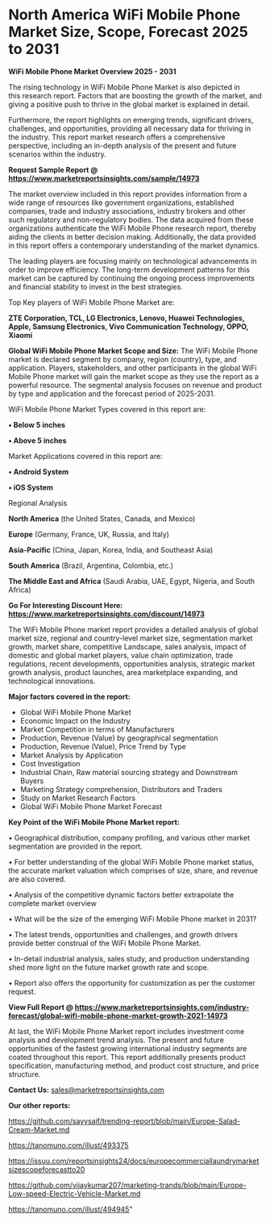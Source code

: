 # North America WiFi Mobile Phone Market Size, Scope, Forecast 2025 to 2031

<Strong> WiFi Mobile Phone Market Overview 2025 - 2031</strong>

The rising technology in WiFi Mobile Phone Market is also depicted in this research report. Factors that are boosting the growth of the market, and giving a positive push to thrive in the global market is explained in detail.

Furthermore, the report highlights on emerging trends, significant drivers, challenges, and opportunities, providing all necessary data for thriving in the industry. This report market research offers a comprehensive perspective, including an in-depth analysis of the present and future scenarios within the industry.

<strong>Request Sample Report @ <a href=https://www.marketreportsinsights.com/sample/14973>https://www.marketreportsinsights.com/sample/14973</a></strong>

The market overview included in this report provides information from a wide range of resources like government organizations, established companies, trade and industry associations, industry brokers and other such regulatory and non-regulatory bodies. The data acquired from these organizations authenticate the WiFi Mobile Phone research report, thereby aiding the clients in better decision making. Additionally, the data provided in this report offers a contemporary understanding of the market dynamics.

The leading players are focusing mainly on technological advancements in order to improve efficiency. The long-term development patterns for this market can be captured by continuing the ongoing process improvements and financial stability to invest in the best strategies.

Top Key players of WiFi Mobile Phone Market are:

<strong>ZTE Corporation, TCL, LG Electronics, Lenovo, Huawei Technologies, Apple, Samsung Electronics, Vivo Communication Technology, OPPO, Xiaomi</strong>

<strong><b>Global WiFi Mobile Phone Market Scope and Size:</b></strong>
The WiFi Mobile Phone market is declared segment by company, region (country), type, and application. Players, stakeholders, and other participants in the global WiFi Mobile Phone market will gain the market scope as they use the report as a powerful resource. The segmental analysis focuses on revenue and product by type and application and the forecast period of 2025-2031.

WiFi Mobile Phone Market Types covered in this report are:

<strong>• Below 5 inches

• Above 5 inches</strong>

Market Applications covered in this report are:

<strong>• Android System

• iOS System</strong> 

Regional Analysis

<strong>North America</strong> (the United States, Canada, and Mexico)

<strong>Europe</strong> (Germany, France, UK, Russia, and Italy)

<strong>Asia-Pacific</strong> (China, Japan, Korea, India, and Southeast Asia)

<strong>South America</strong> (Brazil, Argentina, Colombia, etc.)

<strong>The Middle East and Africa</strong> (Saudi Arabia, UAE, Egypt, Nigeria, and South Africa)

<strong>Go For Interesting Discount Here: <a href=https://www.marketreportsinsights.com/discount/14973>https://www.marketreportsinsights.com/discount/14973</a></strong>

The WiFi Mobile Phone market report provides a detailed analysis of global market size, regional and country-level market size, segmentation market growth, market share, competitive Landscape, sales analysis, impact of domestic and global market players, value chain optimization, trade regulations, recent developments, opportunities analysis, strategic market growth analysis, product launches, area marketplace expanding, and technological innovations.

<strong><b>Major factors covered in the report:</b></strong>
<ul>
  <li>Global WiFi Mobile Phone Market </li>
  <li>Economic Impact on the Industry</li>
  <li>Market Competition in terms of Manufacturers</li>
  <li>Production, Revenue (Value) by geographical segmentation</li>
  <li>Production, Revenue (Value), Price Trend by Type</li>
  <li>Market Analysis by Application</li>
  <li>Cost Investigation</li>
  <li>Industrial Chain, Raw material sourcing strategy and Downstream Buyers</li>
  <li>Marketing Strategy comprehension, Distributors and Traders</li>
  <li>Study on Market Research Factors</li>
  <li>Global WiFi Mobile Phone Market Forecast</li>
</ul>

<strong><b>Key Point of the WiFi Mobile Phone Market report:</b></strong>

• Geographical distribution, company profiling, and various other market segmentation are provided in the report.

• For better understanding of the global WiFi Mobile Phone market status, the accurate market valuation which comprises of size, share, and revenue are also covered.

• Analysis of the competitive dynamic factors better extrapolate the complete market overview

• What will be the size of the emerging WiFi Mobile Phone market in 2031?

• The latest trends, opportunities and challenges, and growth drivers provide better construal of the WiFi Mobile Phone Market.

• In-detail industrial analysis, sales study, and production understanding shed more light on the future market growth rate and scope.

• Report also offers the opportunity for customization as per the customer request.

<strong><b>View Full Report @ <a href=https://www.marketreportsinsights.com/industry-forecast/global-wifi-mobile-phone-market-growth-2021-14973>https://www.marketreportsinsights.com/industry-forecast/global-wifi-mobile-phone-market-growth-2021-14973</a></b></strong>


At last, the WiFi Mobile Phone Market report includes investment come analysis and development trend analysis. The present and future opportunities of the fastest growing international industry segments are coated throughout this report. This report additionally presents product specification, manufacturing method, and product cost structure, and price structure.

<strong>Contact Us:</strong>
sales@marketreportsinsights.com

<strong>Our other reports:</strong>

<a href=https://github.com/sayysaif/trending-report/blob/main/Europe-Salad-Cream-Market.md>https://github.com/sayysaif/trending-report/blob/main/Europe-Salad-Cream-Market.md</a>

<a href=https://tanomuno.com/illust/493375>https://tanomuno.com/illust/493375</a>

<a href=https://issuu.com/reportsinsights24/docs/europecommerciallaundrymarketsizescopeforecastto20>https://issuu.com/reportsinsights24/docs/europecommerciallaundrymarketsizescopeforecastto20</a>

<a href=https://github.com/vijaykumar207/marketing-trands/blob/main/Europe-Low-speed-Electric-Vehicle-Market.md>https://github.com/vijaykumar207/marketing-trands/blob/main/Europe-Low-speed-Electric-Vehicle-Market.md</a>

<a href=https://tanomuno.com/illust/494945>https://tanomuno.com/illust/494945</a>"
